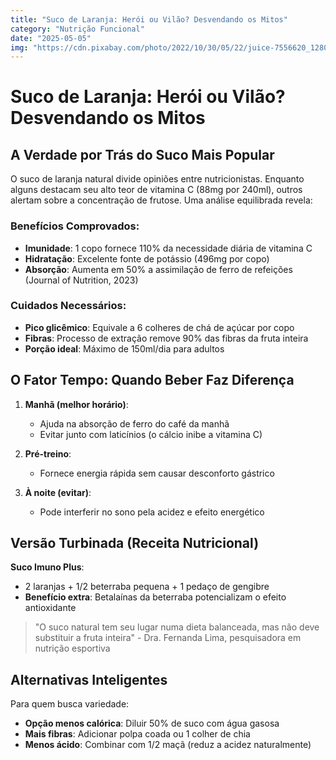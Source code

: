 ```yaml
---
title: "Suco de Laranja: Herói ou Vilão? Desvendando os Mitos"
category: "Nutrição Funcional"
date: "2025-05-05"
img: "https://cdn.pixabay.com/photo/2022/10/30/05/22/juice-7556620_1280.jpg"
---
```

# Suco de Laranja: Herói ou Vilão? Desvendando os Mitos

## A Verdade por Trás do Suco Mais Popular

O suco de laranja natural divide opiniões entre nutricionistas. Enquanto alguns destacam seu alto teor de vitamina C (88mg por 240ml), outros alertam sobre a concentração de frutose. Uma análise equilibrada revela:

### Benefícios Comprovados:
- **Imunidade**: 1 copo fornece 110% da necessidade diária de vitamina C
- **Hidratação**: Excelente fonte de potássio (496mg por copo)
- **Absorção**: Aumenta em 50% a assimilação de ferro de refeições (Journal of Nutrition, 2023)

### Cuidados Necessários:
- **Pico glicêmico**: Equivale a 6 colheres de chá de açúcar por copo
- **Fibras**: Processo de extração remove 90% das fibras da fruta inteira
- **Porção ideal**: Máximo de 150ml/dia para adultos

## O Fator Tempo: Quando Beber Faz Diferença

1. **Manhã (melhor horário)**: 
   - Ajuda na absorção de ferro do café da manhã
   - Evitar junto com laticínios (o cálcio inibe a vitamina C)

2. **Pré-treino**:
   - Fornece energia rápida sem causar desconforto gástrico

3. **À noite (evitar)**:
   - Pode interferir no sono pela acidez e efeito energético

## Versão Turbinada (Receita Nutricional)

**Suco Imuno Plus**:
- 2 laranjas + 1/2 beterraba pequena + 1 pedaço de gengibre
- **Benefício extra**: Betalaínas da beterraba potencializam o efeito antioxidante

> "O suco natural tem seu lugar numa dieta balanceada, mas não deve substituir a fruta inteira" - Dra. Fernanda Lima, pesquisadora em nutrição esportiva

## Alternativas Inteligentes
Para quem busca variedade:
- **Opção menos calórica**: Diluir 50% de suco com água gasosa
- **Mais fibras**: Adicionar polpa coada ou 1 colher de chia
- **Menos ácido**: Combinar com 1/2 maçã (reduz a acidez naturalmente)
